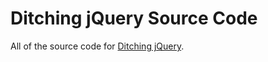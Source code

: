 # Ditching jQuery Source Code
All of the source code for [Ditching jQuery](https://ditchingjquery.com).